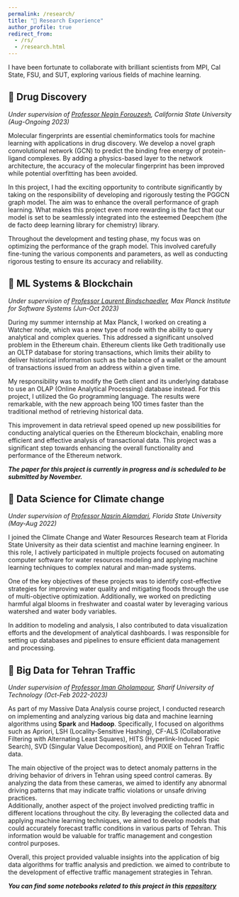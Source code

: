 ```yaml
---
permalink: /research/
title: "📰 Research Experience"
author_profile: true
redirect_from: 
  - /rs/
  - /research.html
---
```


I have been fortunate to collaborate with brilliant scientists from MPI, Cal State, FSU, and SUT, exploring various fields of machine learning.  
 


💊 Drug Discovery
------
_Under supervision of [Professor Negin Forouzesh](https://www.calstatela.edu/faculty/negin-forouzesh), California State University (Aug-Ongoing 2023)_  

Molecular fingerprints are essential cheminformatics tools for machine learning with applications in drug discovery. We develop a novel graph convolutional network (GCN) to predict the binding free energy of protein-ligand complexes. By adding a physics-based layer to the network architecture, the accuracy of the molecular fingerprint has been improved while potential overfitting has been avoided.  

In this project, I had the exciting opportunity to contribute significantly by taking on the responsibility of developing and rigorously testing the PGGCN graph model. The aim was to enhance the overall performance of graph learning. What makes this project even more rewarding is the fact that our model is set to be seamlessly integrated into the esteemed Deepchem (the de facto deep learning library for chemistry) library.  

Throughout the development and testing phase, my focus was on optimizing the performance of the graph model. This involved carefully fine-tuning the various components and parameters, as well as conducting rigorous testing to ensure its accuracy and reliability.  

📇 ML Systems & Blockchain
------
_Under supervision of [Professor Laurent Bindschaedler](https://binds.ch/), Max Planck Institute for Software Systems (Jun-Oct 2023)_  

During my summer internship at Max Planck, I worked on creating a Watcher node, which was a new type of node with the ability to query analytical and complex queries. This addressed a significant unsolved problem in the Ethereum chain. Ethereum clients like Geth traditionally use an OLTP database for storing transactions, which limits their ability to deliver historical information such as the balance of a wallet or the amount of transactions issued from an address within a given time.  

My responsibility was to modify the Geth client and its underlying database to use an OLAP (Online Analytical Processing) database instead. For this project, I utilized the Go programming language. The results were remarkable, with the new approach being 100 times faster than the traditional method of retrieving historical data.  

This improvement in data retrieval speed opened up new possibilities for conducting analytical queries on the Ethereum blockchain, enabling more efficient and effective analysis of transactional data. This project was a significant step towards enhancing the overall functionality and performance of the Ethereum network.

***The paper for this project is currently in progress and is scheduled to be submitted by November.***  

🌊 Data Science for Climate change
------
_Under supervision of [Professor Nasrin Alamdari](https://www.nasrinalamdari.com/), Florida State University (May-Aug 2022)_  

I joined the Climate Change and Water Resources Research team at Florida State University as their data scientist and machine learning engineer. In this role, I actively participated in multiple projects focused on automating computer software for water resources modeling and applying machine learning techniques to complex natural and man-made systems.  

One of the key objectives of these projects was to identify cost-effective strategies for improving water quality and mitigating floods through the use of multi-objective optimization. Additionally, we worked on predicting harmful algal blooms in freshwater and coastal water by leveraging various watershed and water body variables.  

In addition to modeling and analysis, I also contributed to data visualization efforts and the development of analytical dashboards. I was responsible for setting up databases and pipelines to ensure efficient data management and processing.  

🚦 Big Data for Tehran Traffic
------
_Under supervision of [Professor Iman Gholampour](http://sina.sharif.ir/~imangh/index.html), Sharif University of Technology (Oct-Feb 2022-2023)_  

As part of my Massive Data Analysis course project, I conducted research on implementing and analyzing various big data and machine learning algorithms using __Spark__ and __Hadoop__. Specifically, I focused on algorithms such as Apriori, LSH (Locality-Sensitive Hashing), CF-ALS (Collaborative Filtering with Alternating Least Squares), HITS (Hyperlink-Induced Topic Search), SVD (Singular Value Decomposition), and PIXIE on Tehran Traffic data.  

The main objective of the project was to detect anomaly patterns in the driving behavior of drivers in Tehran using speed control cameras. By analyzing the data from these cameras, we aimed to identify any abnormal driving patterns that may indicate traffic violations or unsafe driving practices.  
Additionally, another aspect of the project involved predicting traffic in different locations throughout the city. By leveraging the collected data and applying machine learning techniques, we aimed to develop models that could accurately forecast traffic conditions in various parts of Tehran. This information would be valuable for traffic management and congestion control purposes.  

Overall, this project provided valuable insights into the application of big data algorithms for traffic analysis and prediction. we aimed to contribute to the development of effective traffic management strategies in Tehran.  

***You can find some notebooks related to this project in this [repository](https://github.com/Mortrest/Tehran-Traffic-Data-Spark)***  
